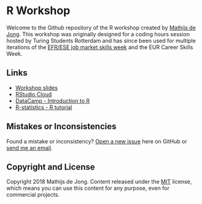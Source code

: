 # R Workshop
Welcome to the Github repository of the R workshop created by [Mathijs de Jong](https://www.linkedin.com/in/mathijsdejong995/). This workshop was originally designed for a coding hours session hosted by Turing Students Rotterdam and has since been used for multiple iterations of the [EFR/ESE job market skills week](https://www.efr.nl/education/efrese-job-market-skills) and the EUR Career Skills Week.

## Links
- [Workshop slides](https://github.com/Mathijs995/R-Workshop/raw/master/R%20Workshop%20-%20Presentation.pdf)
- [RStudio Cloud](https://rstudio.cloud/)
- [DataCamp - Introduction to R](https://www.datacamp.com/courses/free-introduction-to-r)
- [R-statistics - R tutorial](http://r-statistics.co/R-Tutorial.html)

## Mistakes or Inconsistencies
Found a mistake or inconsistency? [Open a new issue](https://github.com/Mathijs995/R-Workshop/issues) here on GitHub or [send me an email](mailto:mathijsdejong1995@gmail.com).

## Copyright and License
Copyright 2018 Mathijs de Jong. Content released under the [MIT](https://github.com/BlackrockDigital/startbootstrap-agency/blob/gh-pages/LICENSE) license, which means you can use this content for any purpose, even for commercial projects.
